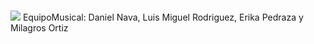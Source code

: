 # 
![](https://github.com/SIS-111-2023-UCB-Paralelo-2/Equipo-Dinamita/blob/main/gr%C3%A1ficos/Team%20DynamiteBanner.png)
EquipoMusical: Daniel Nava,  Luis Miguel Rodriguez, Erika Pedraza y Milagros Ortiz 
